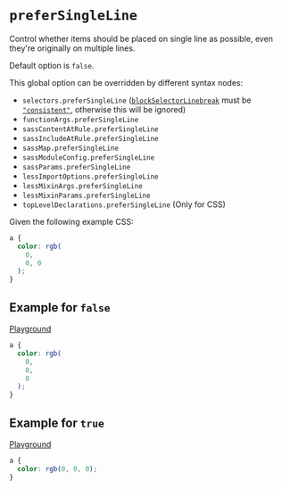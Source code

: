 # `preferSingleLine`

Control whether items should be placed on single line as possible, even they're originally on multiple lines.

Default option is `false`.

This global option can be overridden by different syntax nodes:

- `selectors.preferSingleLine` ([`blockSelectorLinebreak`](./block-selector-linebreak.md) must be [`"consistent"`](./block-selector-linebreak.md#example-for-consistent), otherwise this will be ignored)
- `functionArgs.preferSingleLine`
- `sassContentAtRule.preferSingleLine`
- `sassIncludeAtRule.preferSingleLine`
- `sassMap.preferSingleLine`
- `sassModuleConfig.preferSingleLine`
- `sassParams.preferSingleLine`
- `lessImportOptions.preferSingleLine`
- `lessMixinArgs.preferSingleLine`
- `lessMixinParams.preferSingleLine`
- `topLevelDeclarations.preferSingleLine` (Only for CSS)

Given the following example CSS:

```css
a {
  color: rgb(
    0,
    0, 0
  );
}
```

## Example for `false`

[Playground](https://malva-play.vercel.app/?code=H4sIAAAAAAAAA0tUqOZSUEjOz8kvslIoSk%2FSAPIUFAx0oJSCAZChac1VywUAA9K0WikAAAA%3D&config=H4sIAAAAAAAAA6vmUlBQKihKTUstCs7MS89J9cnMS1WyUkhLzClO5aoFAEOBhgUfAAAA&syntax=css)

```css
a {
  color: rgb(
    0,
    0,
    0
  );
}
```

## Example for `true`

[Playground](https://malva-play.vercel.app/?code=H4sIAAAAAAAAA0tUqOZSUEjOz8kvslIoSk%2FSAPIUFAx0oJSCAZChac1VywUAA9K0WikAAAA%3D&config=H4sIAAAAAAAAA6vmUlBQKihKTUstCs7MS89J9cnMS1WyUigpKk3lqgUAfjpc%2BR4AAAA%3D&syntax=css)

```css
a {
  color: rgb(0, 0, 0);
}
```
